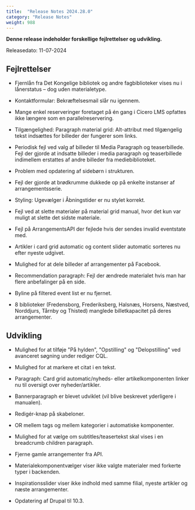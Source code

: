```yaml
---
title:  "Release Notes 2024.28.0"
category: "Release Notes"
weight: 988
---
```


**Denne release indeholder forskellige fejlrettelser og udvikling.**

Releasedato: 11-07-2024

## Fejlrettelser

-	Fjernlån fra Det Kongelige bibliotek og andre fagbiblioteker vises nu i lånerstatus – dog uden materialetype.
  
-	Kontaktformular: Bekræftelsesmail slår nu igennem.
    
-	Mange enkel reserveringer foretaget på én gang i Cicero LMS opfattes ikke længere som en parallelreservering.
  
-	Tilgængelighed: Paragraph material grid: Alt-attribut med tilgængelig tekst indsættes for billeder der fungerer som links.
  
-	Periodisk fejl ved valg af billeder til Media Paragraph og teaserbillede. Fejl der gjorde at indsatte billeder i media paragraph og teaserbillede indimellem erstattes af andre billeder fra mediebiblioteket.
  
-	Problem med opdatering af sidebørn i strukturen.
  
-	Fejl der gjorde at brødkrumme dukkede op på enkelte instanser af arrangementsserie.
  
-	Styling: Ugevælger i Åbningstider er nu stylet korrekt.
  
-	Fejl ved at slette materialer på material grid manual, hvor det kun var muligt at slette det sidste materiale.
  
-	Fejl på ArrangementsAPI der fejlede hvis der sendes invalid eventstate med.
  
-	Artikler i card grid automatic og content slider automatic sorteres nu efter nyeste udgivet.
  
-	Mulighed for at dele billeder af arrangementer på Facebook.
  
-	Recommendation paragraph: Fejl der ændrede materialet hvis man har flere anbefalinger på en side.
  
-	Byline på filtered event list er nu fjernet.
  
-	8 biblioteker (Fredensborg, Frederiksberg, Halsnæs, Horsens, Næstved, Norddjurs, Tårnby og Thisted) manglede billetkapacitet på deres arrangementer.
  

  

## Udvikling

-	Mulighed for at tilføje "På hylden", "Opstilling" og "Delopstilling" ved avanceret søgning under rediger CQL.
  
- Mulighed for at markere et citat i en tekst.
  
- Paragraph: Card grid automatic/nyheds- eller artikelkomponenten linker nu til oversigt over nyheder/artikler.

- Bannerparagraph er blevet udviklet (vil blive beskrevet yderligere i manualen).

- Redigér-knap på skabeloner.

- OR mellem tags og mellem kategorier i automatiske komponenter.

- Mulighed for at vælge om subtitles/teasertekst skal vises i en breadcrumb children paragraph.

- Fjerne gamle arrangementer fra API.

- Materialekomponentvælger viser ikke valgte materialer med forkerte typer i backenden.

- Inspirationsslider viser ikke indhold med samme filial, nyeste artikler og næste arrangementer.

- Opdatering af Drupal til 10.3.

